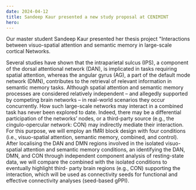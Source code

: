 ```yaml
---
date: 2024-04-12
title: Sandeep Kaur presented a new study proposal at CENIMINT
hero:
---
```


Our master student Sandeep Kaur presented her thesis project "Interactions between visuo-spatial attention and semantic memory in large-scale cortical
Networks.

Several studies have shown that the intraparietal sulcus (IPS), a component of the dorsal attentional network (DAN), is implicated in tasks requiring spatial attention, whereas the angular gyrus (AG), a part of the default mode network (DMN), contributes to the retrieval of relevant information in semantic memory tasks. Although spatial attention and semantic memory processes are considered relatively independent – and allegedly supported by competing brain networks – in real-world scenarios they occur concurrently. How such large-scale networks may interact in a combined task has never been explored to date. Indeed, there may be a differential participation of the networks’ nodes, or a third-party source (e.g., the cingulo-opercular network: CON) may indirectly mediate their interaction. For this purpose, we will employ an fMRI block design with four conditions (i.e., visuo-spatial attention, semantic memory, combined, and control). After localising the DAN and DMN regions involved in the isolated visuo-spatial attention and semantic memory conditions, an identifying the DAN, DMN, and CON through independent component analysis of resting-state data, we will compare the combined with the isolated conditions to eventually highlight third- party brain regions (e.g., CON) supporting the interaction, which will be used as connectivity seeds for functional and effective connectivity analyses (seed-based gPPI).
